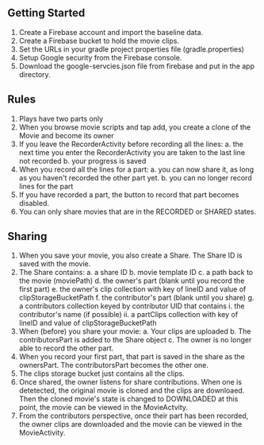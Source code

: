 Getting Started
---------------
1. Create a Firebase account and import the baseline data.
2. Create a Firebase bucket to hold the movie clips.
3. Set the URLs in your gradle project properties file (gradle.properties)
4. Setup Google security from the Firebase console.
5. Download the google-servcies.json file from firebase and put in the app directory.

Rules
-----
1. Plays have two parts only
1. When you browse movie scripts and tap add, you create a clone of the 
Movie and become its owner
1. If you leave the RecorderActivity before recording all the lines:
  a. the next time you enter the RecorderActivity you are taken to the last line not recorded
  b. your progress is saved
1. When you record all the lines for a part:
  a. you can now share it, as long as you haven't recorded the other part yet.
  b. you can no longer record lines for the part
1. If you have recorded a part, the button to record that part becomes disabled.
1. You can only share movies that are in the RECORDED or SHARED states.

Sharing
-------
1. When you save your movie, you also create a Share. The Share ID is saved with
the movie. 
1. The Share contains: 
  a. a share ID
  b. movie template ID
  c. a path back to the movie (moviePath)
  d. the owner's part (blank until you record the first part)
  e. the owner's clip collection with key of lineID and value of clipStorageBucketPath
  f. the contributor's part (blank until you share)
  g. a contributors collection keyed by contributor UID that contains
    i.  the contributor's name (if possible)
    ii. a partClips collection with key of lineID and value of clipStorageBucketPath
1. When (before) you share your movie:
 a. Your clips are uploaded 
 b. The contributorsPart is added to the Share object
 c. The owner is no longer able to record the other part.
1. When you record your first part, that part is saved in the share as the 
ownersPart. The contributorsPart becomes the other one.
1. The clips storage bucket just contains all the clips.
1. Once shared, the owner listens for share contributions. When one is detetected, the original
movie is cloned and the clips are downloaed. Then the cloned movie's state is changed to DOWNLOADED
at this point, the movie can be viewed in the MovieActvity.
1. From the contributors perspective, once their part has been recorded, the owner clips are downloaded and
the movie can be viewed in the MovieActivity.
